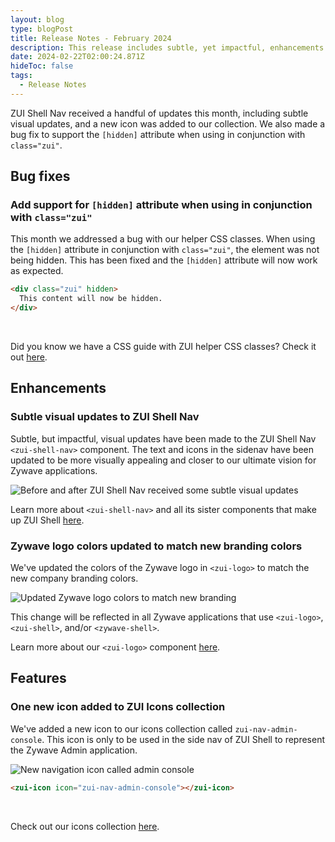 ```yaml
---
layout: blog
type: blogPost
title: Release Notes - February 2024
description: This release includes subtle, yet impactful, enhancements to a couple components that affect ZUI Shell overall.
date: 2024-02-22T02:00:24.871Z
hideToc: false
tags:
  - Release Notes
---
```

ZUI Shell Nav received a handful of updates this month, including subtle visual updates, and a new icon was added to our collection. We also made a bug fix to support the `[hidden]` attribute when using in conjunction with `class="zui"`.

<docs-spacer></docs-spacer>

## Bug fixes

### Add support for `[hidden]` attribute when using in conjunction with `class="zui"`
This month we addressed a bug with our helper CSS classes. When using the `[hidden]` attribute in conjunction with `class="zui"`, the element was not being hidden. This has been fixed and the `[hidden]` attribute will now work as expected.
<br>

```html
<div class="zui" hidden>
  This content will now be hidden.
</div>
```

<br>

Did you know we have a CSS guide with ZUI helper CSS classes? Check it out [here](/design-system/developers/css-guide/).

<docs-spacer></docs-spacer>

## Enhancements

### Subtle visual updates to ZUI Shell Nav

Subtle, but impactful, visual updates have been made to the ZUI Shell Nav `<zui-shell-nav>` component. The text and icons in the sidenav have been updated to be more visually appealing and closer to our ultimate vision for Zywave applications.

![Before and after ZUI Shell Nav received some subtle visual updates](/images/2024-02-release-notes-shell-nav-visual-updates.png "Before and after ZUI Shell Nav received some subtle visual updates")

Learn more about `<zui-shell-nav>` and all its sister components that make up ZUI Shell [here](/design-system/components/shell/).

<docs-spacer size="small"></docs-spacer>

### Zywave logo colors updated to match new branding colors
We've updated the colors of the Zywave logo in `<zui-logo>` to match the new company branding colors.

![Updated Zywave logo colors to match new branding](/images/2024-02-release-notes-logo-colors.png "Updated Zywave logo colors to match new branding")

This change will be reflected in all Zywave applications that use `<zui-logo>`, `<zui-shell>`, and/or `<zywave-shell>`.

Learn more about our `<zui-logo>` component [here](/design-system/components/logos/).

<docs-spacer></docs-spacer>

## Features

### One new icon added to ZUI Icons collection
We've added a new icon to our icons collection called `zui-nav-admin-console`. This icon is only to be used in the side nav of ZUI Shell to represent the Zywave Admin application.

![New navigation icon called admin console](/images/2024-02-release-notes-admin-console-icon.png "New navigation icon called admin console")
<br>

```html
<zui-icon icon="zui-nav-admin-console"></zui-icon>
```

<br>

Check out our icons collection [here](/design-system/components/icons/?tab=usage).